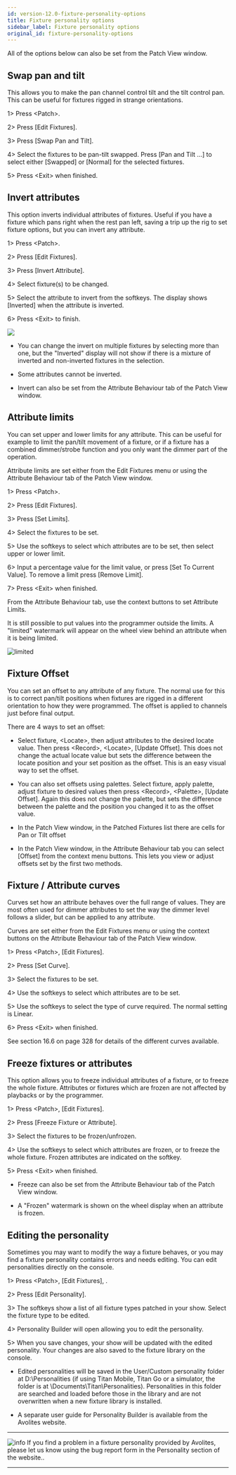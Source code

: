 ```yaml
---
id: version-12.0-fixture-personality-options
title: Fixture personality options
sidebar_label: Fixture personality options
original_id: fixture-personality-options
---
```


All of the options below can also be set from the Patch View window.

Swap pan and tilt
-----------------

This allows you to make the pan channel control tilt and the tilt
control pan. This can be useful for fixtures rigged in strange
orientations.

1\> Press \<Patch\>.

2\> Press \[Edit Fixtures\].

3\> Press \[Swap Pan and Tilt\].

4\> Select the fixtures to be pan-tilt swapped. Press \[Pan and Tilt
...\] to select either \[Swapped\] or \[Normal\] for the selected
fixtures.

5\> Press \<Exit\> when finished.

Invert attributes
-----------------

This option inverts individual attributes of fixtures. Useful if you
have a fixture which pans right when the rest pan left, saving a trip up
the rig to set fixture options, but you can invert any attribute.

1\> Press \<Patch\>.

2\> Press \[Edit Fixtures\].

3\> Press \[Invert Attribute\].

4\> Select fixture(s) to be changed.

5\> Select the attribute to invert from the softkeys. The display shows
\[Inverted\] when the attribute is inverted.

6\> Press \<Exit\> to finish.

![](/docs/images/image129.png)

-   You can change the invert on multiple fixtures by selecting more
    than one, but the "Inverted" display will not show if there is a
    mixture of inverted and non-inverted fixtures in the selection.

-   Some attributes cannot be inverted.

-   Invert can also be set from the Attribute Behaviour tab of the Patch
    View window.

Attribute limits
----------------

You can set upper and lower limits for any attribute. This can be useful
for example to limit the pan/tilt movement of a fixture, or if a fixture
has a combined dimmer/strobe function and you only want the dimmer part
of the operation.

Attribute limits are set either from the Edit Fixtures menu or using the
Attribute Behaviour tab of the Patch View window.

1\> Press \<Patch\>.

2\> Press \[Edit Fixtures\].

3\> Press \[Set Limits\].

4\> Select the fixtures to be set.

5\> Use the softkeys to select which attributes are to be set, then
select upper or lower limit.

6\> Input a percentage value for the limit value, or press \[Set To
Current Value\]. To remove a limit press \[Remove Limit\].

7\> Press \<Exit\> when finished.

From the Attribute Behaviour tab, use the context buttons to set
Attribute Limits.

It is still possible to put values into the programmer outside the
limits. A "limited" watermark will appear on the wheel view behind an
attribute when it is being limited.

![limited](/docs/images/image130.png)

Fixture Offset
--------------

You can set an offset to any attribute of any fixture. The normal use
for this is to correct pan/tilt positions when fixtures are rigged in a
different orientation to how they were programmed. The offset is applied
to channels just before final output.

There are 4 ways to set an offset:

-   Select fixture, \<Locate\>, then adjust attributes to the desired
    locate value. Then press \<Record\>, \<Locate\>, \[Update Offset\].
    This does not change the actual locate value but sets the difference
    between the locate position and your set position as the offset.
    This is an easy visual way to set the offset.

-   You can also set offsets using palettes. Select fixture, apply
    palette, adjust fixture to desired values then press \<Record\>,
    \<Palette\>, \[Update Offset\]. Again this does not change the
    palette, but sets the difference between the palette and the
    position you changed it to as the offset value.

-   In the Patch View window, in the Patched Fixtures list there are
    cells for Pan or Tilt offset

-   In the Patch View window, in the Attribute Behaviour tab you can
    select \[Offset\] from the context menu buttons. This lets you view
    or adjust offsets set by the first two methods.

Fixture / Attribute curves
--------------------------

Curves set how an attribute behaves over the full range of values. They
are most often used for dimmer attributes to set the way the dimmer
level follows a slider, but can be applied to any attribute.

Curves are set either from the Edit Fixtures menu or using the context
buttons on the Attribute Behaviour tab of the Patch View window.

1\> Press \<Patch\>, \[Edit Fixtures\].

2\> Press \[Set Curve\].

3\> Select the fixtures to be set.

4\> Use the softkeys to select which attributes are to be set.

5\> Use the softkeys to select the type of curve required. The normal
setting is Linear.

6\> Press \<Exit\> when finished.

See section 16.6 on page 328 for details of the different curves
available.

Freeze fixtures or attributes
-----------------------------

This option allows you to freeze individual attributes of a fixture, or
to freeze the whole fixture. Attributes or fixtures which are frozen are
not affected by playbacks or by the programmer.

1\> Press \<Patch\>, \[Edit Fixtures\].

2\> Press \[Freeze Fixture or Attribute\].

3\> Select the fixtures to be frozen/unfrozen.

4\> Use the softkeys to select which attributes are frozen, or to freeze
the whole fixture. Frozen attributes are indicated on the softkey.

5\> Press \<Exit\> when finished.

-   Freeze can also be set from the Attribute Behaviour tab of the Patch
    View window.

-   A "Frozen" watermark is shown on the wheel display when an attribute
    is frozen.

Editing the personality
-----------------------

Sometimes you may want to modify the way a fixture behaves, or you may
find a fixture personality contains errors and needs editing. You can
edit personalities directly on the console.

1\> Press \<Patch\>, \[Edit Fixtures\], .

2\> Press \[Edit Personality\].

3\> The softkeys show a list of all fixture types patched in your show.
Select the fixture type to be edited.

4\> Personality Builder will open allowing you to edit the personality.

5\> When you save changes, your show will be updated with the edited
personality. Your changes are also saved to the fixture library on the
console.

-   Edited personalities will be saved in the User/Custom personality
    folder at D:\\Personalities (if using Titan Mobile, Titan Go or a
    simulator, the folder is at \\Documents\\Titan\\Personalities).
    Personalities in this folder are searched and loaded before those in
    the library and are not overwritten when a new fixture library is
    installed.

-   A separate user guide for Personality Builder is available from the
    Avolites website.

  --------------------------------------------------------------------------------------------- ---------------------------------------------------------------------------------------------------------------------------------------------------------------
  ![info](/docs/images/image6.png)   If you find a problem in a fixture personality provided by Avolites, please let us know using the bug report form in the Personality section of the website..
  --------------------------------------------------------------------------------------------- ---------------------------------------------------------------------------------------------------------------------------------------------------------------


